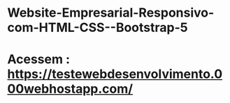 # Website-Empresarial-Responsivo-com-HTML-CSS--Bootstrap-5
# Acessem : https://testewebdesenvolvimento.000webhostapp.com/ 
 
